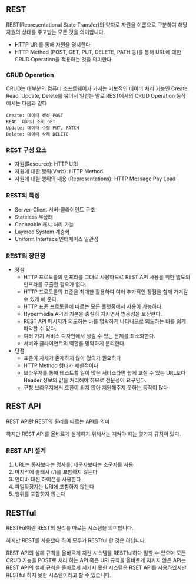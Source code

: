 ## REST

REST(Representational State Transfer)의 약자로 자원을 이름으로 구분하여 해당 자원의 상태를 주고받는 모든 것을 의미합니다.

- HTTP URI를 통해 자원을 명시한다
- HTTP Method (POST, GET, PUT, DELETE, PATH 등)를 통해 URL에 대한 CRUD Operation을 적용하는 것을 의미한다.

### CRUD Operation
CRUD는 대부분의 컴퓨터 소프트웨어가 가지는 기보적인 데이터 처리 기능인 Create, Read, Update, Delete를 묶어서 일컫는 말로 REST에서의 CRUD Operation 동작 예시는 다음과 같다

```
Create: 데이터 생성 POST
READ: 데이터 조회 GET
Update: 데이터 수정 PUT, PATCH
Delete: 데이터 삭제 DELETE
```

### REST 구성 요소

- 자원(Resource): HTTP URI
- 자원에 대한 행위(Verb): HTTP Method
- 자원에 대한 행위의 내용 (Representations): HTTP Message Pay Load

### REST의 특징
- Server-Client 서버-클라이언트 구조
- Stateless 무상태
- Cacheable 캐시 처리 가능
- Layered System 계층화
- Uniform Interface 인터페이스 일관성

### REST의 장단정
- 장점
    - HTTP 프로토콜의 인프라를 그대로 사용하므로 REST API 사용을 위한 별도의 인프라를 구출할 필요가 없다.
    - HTTP 프로토콜의 표준을 최대한 활용하여 여러 추가적인 장점을 함께 가져갈 수 있게 해 준다.
    - HTTP 표준 프로토콜에 따르는 모든 플랫폼에서 사용이 가능하다.
    - Hypermedia API의 기본을 충실히 지키면서 범용성을 보장한다.
    - REST API 메시지가 의도하는 바를 명확하게 나타내므로 의도하는 바를 쉽게 파악할 수 있다.
    - 여러 가지 서비스 디자인에서 생길 수 있는 문제를 최소화한다.
    - 서버와 클라이언트의 역할을 명확하게 분리한다.
- 단점
    - 표준이 자체가 존재하지 않아 정의가 필요하다
    - HTTP Method 형태가 제한적이다
    - 브라우저를 통해 테스트할 일이 많은 서비스라면 쉽게 고칠 수 있는 URL보다 Header 정보의 값을 처리해야 하므로 전문성이 요구된다.
    - 구형 브라우저에서 호환이 되지 않아 지원해주지 못하는 동작이 많다

## REST API
REST API란 REST의 원리를 따르는 API를 의미

하지만 REST API를 올바르게 설계하기 위해서는 지켜야 하는 몇가지 규칙이 있다.

### REST API 설계

1. URL는 동사보다는 명사를, 대문자보다는 소문자를 사용
2. 마지막에 슬래시 (/)를 포함하지 않는다
3. 언더바 대신 하이픈을 사용한다
4. 파일확장자는 URI에 포함하지 않는다
5. 행위를 포함하지 않는다

## RESTful
RESTFul이란 REST의 원리를 따르는 시스템을 의미합니다.

하지만 REST를 사용했다 하여 모두가 RESTful 한 것은 아닙니다. 

REST API의 설꼐 규칙을 올바르게 지킨 시스템을 RESTful하다 말할 수 있으며 모든 CRUD 기능을 POST로 처리 하는 API 혹은 URI 규칙을 올바르게 지키지 않은 API는 REST API의 설꼐 규칙을 올바르게 지키지 못한 시스템은 RSET API를 사용하였지만 RESTful 하지 못한 시스템이라고 할 수 있습니다.
